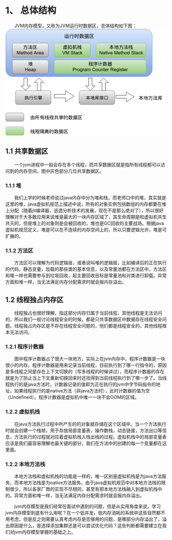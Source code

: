 # 1、 总体结构
&ensp;&ensp;&ensp;&ensp;JVM内存模型，又称为JVM运行时数据区，总体结构如下图：
![jvm模型](..\picture_back_up\jvm_model.png)

## 1.1 共享数据区
&ensp;&ensp;&ensp;&ensp;一个jvm进程中一般会存在多个线程，而共享数据区就是指所有线程都可以访问到的内存空间，图中灰色部分几位共享数据区。

### 1.1.1 堆
&ensp;&ensp;&ensp;&ensp;我们上学的时候老师说过java内存中分为堆和栈，而老师口中的堆，其实就是这里的堆，java虚拟机规范上描述中说，所有的对象实例包括数组的内存都要在堆上分配（随着jit编译器，逃逸分析技术的发展，现在不是那么绝对了），所以很好理解对于大多数应用来说堆是最大的一块内存区域了，其生命周期是和虚拟机共生共灭的，但是堆上的对象则是会被回收的，堆也是GC回收的主要战场。根据java虚拟机规范定义，堆是可以在不连续的内存空间上的，所以只要逻辑允许，堆是可扩展的。


### 1.1.2 方法区
&ensp;&ensp;&ensp;&ensp;方法区可以理解为代码逻辑层，或者说叫堆的逻辑层，比如编译后的正在执行的代码，静态变量，加载的那些类的基本信息，以及常量池都在方法区中。方法区和堆一样也需要参与到垃圾回收，起主要回收目标是常量池和对类进行卸载。异常方面和堆一样，当无法满足内存分配需求时就会报内存溢出。


## 1.2 线程独占内存区
&ensp;&ensp;&ensp;&ensp;线程独占也很好理解，指这部分内存归属于当前线程，其他线程是无法访问的，所以我们一般讨论线程安全的时候，都是只共享数据区中数据存在线程安全问题。线程独占内存区是不存在线程安全问题的，他们都是线程安全的，其他线程根本无法访问。


### 1.2.1 程序计数器
&ensp;&ensp;&ensp;&ensp;图中程序计数器占了很大一块地方，实际上在jvm内存中，程序计数器是一块很小的内存。程序计数器是用来记录当前线程，目前执行到了哪一行指令的，原因是多线程之间是存在上下文切换的（写多线程的时候讲过），而程序计数器的存在就是为了防止当上下文重新切换回来时还找得到当前线程执行到了哪一步了。当线程执行的是java方法时，计数器记录的值即为正在执行的jvm中字节码指令的地址，如果线程执行的是native方法（非java方法时），此时计数器的值为空（Undefined）。程序计数器是虚拟机中唯一一块不会OOM的区域。


### 1.2.2 虚拟机栈
&ensp;&ensp;&ensp;&ensp;在java方法执行过程中所产生的的对象就存储在这个区域中。当一个方法执行时就会创建一个栈帧，用于存放局部变量表，操作数栈，动态链接，方法出口等信息，方法执行的过程就对应着虚拟机栈入栈出栈的过程。虚拟机栈中的局部变量表应该是我们最容易理解也最关键的部分，我们在方法中的创建的每一个变量都在这里面。

### 1.2.2 本地方法栈
&ensp;&ensp;&ensp;&ensp;本地方法栈和虚拟机栈的功能是一样的，唯一区别是虚拟机栈是为java方法服务，而本地方法栈是为native方法服务。由于java虚拟机规范中对本地方法栈的限制很少，所以各家厂商的实现不尽相同，甚至有把本地方法栈融入到虚拟机栈中的。异常方面和堆一样，当无法满足内存分配需求时就会报内存溢出。


  &ensp;&ensp;&ensp;&ensp;jvm内存模型是我们经常在面试中遇到的问题，但是从实用角度来说，学习jvm内存模型到底有什么用呢？在一个低并发，低内存消耗的系统中这些自然都不用考虑，但是反之则需要认真考虑内存是否够用的问题，是哪部分内存溢出了，溢出原因是什么，是选择添加集群还是可以尝试优化代码？这些判断都需要建立在我们对jvm内存模型掌握的基础之上。




